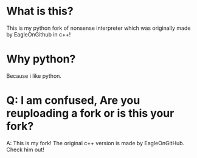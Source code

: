# What is this?
This is my python fork of nonsense interpreter which was originally made by EagleOnGithub in c++!
# Why python?
Because i like python.
# Q: I am confused, Are you reuploading a fork or is this your fork?
A: This is my fork! The original c++ version is made by EagleOnGitHub. Check him out!
